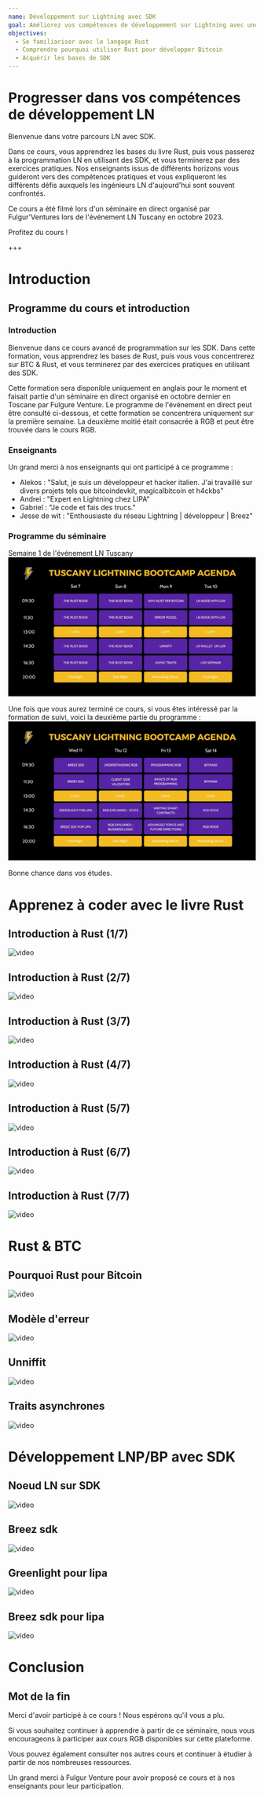 ```yaml
---
name: Développement sur Lightning avec SDK
goal: Améliorez vos compétences de développement sur Lightning avec une formation intermédiaire en Rust et SDK.
objectives:
  - Se familiariser avec le langage Rust
  - Comprendre pourquoi utiliser Rust pour développer Bitcoin
  - Acquérir les bases de SDK
---
```


# Progresser dans vos compétences de développement LN

Bienvenue dans votre parcours LN avec SDK.

Dans ce cours, vous apprendrez les bases du livre Rust, puis vous passerez à la programmation LN en utilisant des SDK, et vous terminerez par des exercices pratiques. Nos enseignants issus de différents horizons vous guideront vers des compétences pratiques et vous expliqueront les différents défis auxquels les ingénieurs LN d'aujourd'hui sont souvent confrontés.

Ce cours a été filmé lors d'un séminaire en direct organisé par Fulgur'Ventures lors de l'événement LN Tuscany en octobre 2023.

Profitez du cours !

+++

# Introduction

## Programme du cours et introduction

### Introduction

Bienvenue dans ce cours avancé de programmation sur les SDK. Dans cette formation, vous apprendrez les bases de Rust, puis vous vous concentrerez sur BTC & Rust, et vous terminerez par des exercices pratiques en utilisant des SDK.

Cette formation sera disponible uniquement en anglais pour le moment et faisait partie d'un séminaire en direct organisé en octobre dernier en Toscane par Fulgure Venture. Le programme de l'événement en direct peut être consulté ci-dessous, et cette formation se concentrera uniquement sur la première semaine. La deuxième moitié était consacrée à RGB et peut être trouvée dans le cours RGB.

### Enseignants

Un grand merci à nos enseignants qui ont participé à ce programme :

- Alekos : "Salut, je suis un développeur et hacker italien. J'ai travaillé sur divers projets tels que bitcoindevkit, magicalbitcoin et h4ckbs"
- Andrei : "Expert en Lightning chez LIPA"
- Gabriel : "Je code et fais des trucs."
- Jesse de wit : "Enthousiaste du réseau Lightning | développeur | Breez"

### Programme du séminaire

Semaine 1 de l'événement LN Tuscany
![image](assets/1.jpg)

Une fois que vous aurez terminé ce cours, si vous êtes intéressé par la formation de suivi, voici la deuxième partie du programme :
![image](assets/2.jpg)

Bonne chance dans vos études.

# Apprenez à coder avec le livre Rust

## Introduction à Rust (1/7)

![video](https://www.youtube.com/watch?v=aZYhDXE_Gas)

## Introduction à Rust (2/7)

![video](https://youtu.be/Xm8eCv4LQPc)

## Introduction à Rust (3/7)

![video](https://youtu.be/R8NeHvHT0uc)

## Introduction à Rust (4/7)

![video](https://youtu.be/et8pKvYiO4c)

## Introduction à Rust (5/7)

![video](https://youtu.be/PxQkVmxOc40)

## Introduction à Rust (6/7)

![video](https://youtu.be/3C6hl9BW-Ho)

## Introduction à Rust (7/7)

![video](https://youtu.be/SBDcb_AauHM)

# Rust & BTC

## Pourquoi Rust pour Bitcoin

![video](https://youtu.be/veLj2w6ulpc)

## Modèle d'erreur

![video](https://youtu.be/X3VKhLtKTRU)

## Unniffit

![video](https://youtu.be/zro9GQpJrH0)

## Traits asynchrones

![video](https://youtu.be/cz66eTfk0lw)

# Développement LNP/BP avec SDK

## Noeud LN sur SDK
![video](https://youtu.be/aEzpxuhLdeo)
## Breez sdk

![video](https://youtu.be/M3ad9BE6ovo)

## Greenlight pour lipa

![video](https://youtu.be/gKiIPF4apeE)

## Breez sdk pour lipa

![video](https://youtu.be/6VaIVvBKjLY)

# Conclusion

## Mot de la fin

Merci d'avoir participé à ce cours ! Nous espérons qu'il vous a plu.

Si vous souhaitez continuer à apprendre à partir de ce séminaire, nous vous encourageons à participer aux cours RGB disponibles sur cette plateforme.

Vous pouvez également consulter nos autres cours et continuer à étudier à partir de nos nombreuses ressources.

Un grand merci à Fulgur Venture pour avoir proposé ce cours et à nos enseignants pour leur participation.
